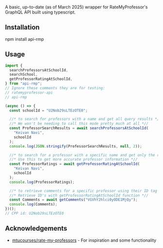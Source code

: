 A basic, up-to-date (as of March 2025) wrapper for RateMyProfessor's GraphQL API built using typescript.

## Installation

npm install api-rmp

## Usage

```js
import {
  searchProfessorsAtSchoolId,
  searchSchool,
  getProfessorRatingAtSchoolId,
} from "api-rmp";
// Ignore these comments they are for testing:
// ratemyprofessor-api
// api-rmp

(async () => {
  const schoolId = "U2Nob29sLTEzOTE0";

  //* to search for professors with a name and get all query results *//
  //* We won't be needing to call this mode pretty much at all *//
  const ProfessorSearchResults = await searchProfessorsAtSchoolId(
    "Keivan Navi",
    schoolId
  );
  console.log(JSON.stringify(ProfessorSearchResults, null, 2));

  //* to search for a professor with a specific name and get only the ratings and other relevant information and ID*//
  //* Use this to get more accurate professor information *//
  const ProfessorRatings = await getProfessorRatingAtSchoolId(
    "Keivan Navi",
    schoolId
  );
  console.log(ProfessorRatings);

  //* to retrieve comments for a specific professor using their ID tag *//
  //* Retrieve ID's with getProfessorRatingAtSchoolId function *//
  const Comments = await getComments("VGVhY2hlci0yODE1MjQy");
  console.log(Comments);
})();
// CPP id: U2Nob29sLTEzOTE0
```

## Acknowledgements

- [mtucourses/rate-my-professors](https://www.npmjs.com/package/@mtucourses/rate-my-professors) - For inspiration and some functionality
